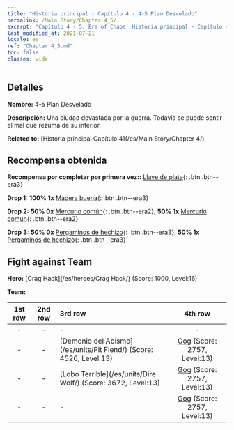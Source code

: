 ```yaml
---
title: "Historia principal - Capítulo 4 - 4-5 Plan Desvelado"
permalink: /Main Story/Chapter 4_5/
excerpt: "Capítulo 4 - 5. Era of Chaos  Historia principal - Capítulo 4_5. 4-5 Plan Desvelado"
last_modified_at: 2021-07-21
locale: es
ref: "Chapter 4_5.md"
toc: false
classes: wide
---
```


## Detalles

 **Nombre:** 4-5 Plan Desvelado

 **Descripción:** Una ciudad devastada por la guerra. Todavía se puede sentir el mal que rezuma de su interior.

 **Related to:** [Historia principal Capítulo 4](/es/Main Story/Chapter 4/)

## Recompensa obtenida

 **Recompensa por completar por primera vez::** [Llave de plata](/ItemsES/con_693/){: .btn .btn--era3}

 **Drop 1:** **100% 1x** [Madera buena](/ItemsES/mat_13/){: .btn .btn--era3}

 **Drop 2:** **50% 0x** [Mercurio común](/ItemsES/mat_8/){: .btn .btn--era2}, **50% 1x** [Mercurio común](/ItemsES/mat_8/){: .btn .btn--era2}

 **Drop 3:** **50% 0x** [Pergaminos de hechizo](/ItemsES/con_694/){: .btn .btn--era3}, **50% 1x** [Pergaminos de hechizo](/ItemsES/con_694/){: .btn .btn--era3}


## Fight against Team
 **Hero:** [Crag Hack](/es/heroes/Crag Hack/) (Score: 1000, Level:16)

 **Team:**


  | 1st row | 2nd row | 3rd row | 4th row |
  |:----:|:----:|:----|:----:|
  | - | - | - | - |
  | - | - | [Demonio del Abismo](/es/units/Pit Fiend/) (Score: 4526, Level:13)  | [Gog](/es/units/Gog/) (Score: 2757, Level:13)  |
  | - | - | [Lobo Terrible](/es/units/Dire Wolf/) (Score: 3672, Level:13)  | [Gog](/es/units/Gog/) (Score: 2757, Level:13)  |
  | - | - | - | [Gog](/es/units/Gog/) (Score: 2757, Level:13)  |


